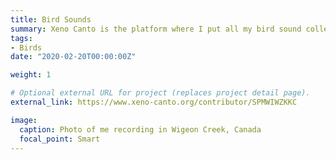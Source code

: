 ```yaml
---
title: Bird Sounds
summary: Xeno Canto is the platform where I put all my bird sound collections.
tags:
- Birds
date: "2020-02-20T00:00:00Z"

weight: 1

# Optional external URL for project (replaces project detail page).
external_link: https://www.xeno-canto.org/contributor/SPMWIWZKKC

image:
  caption: Photo of me recording in Wigeon Creek, Canada
  focal_point: Smart
---
```

